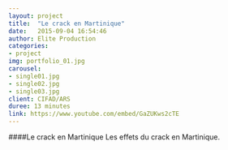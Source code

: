 ```yaml
---
layout: project
title:  "Le crack en Martinique"
date:   2015-09-04 16:54:46
author: Elite Production
categories:
- project
img: portfolio_01.jpg
carousel:
- single01.jpg
- single02.jpg
- single03.jpg
client: CIFAD/ARS
duree: 13 minutes
link: https://www.youtube.com/embed/GaZUKws2cTE
---
```

####Le crack en Martinique
Les effets du crack en Martinique.